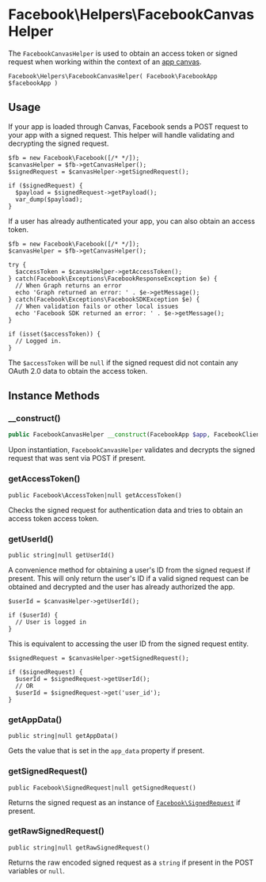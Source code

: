 # Facebook\Helpers\FacebookCanvasHelper

The `FacebookCanvasHelper` is used to obtain an access token or signed request when working within the context of an [app canvas](https://developers.facebook.com/docs/games/canvas).

~~~
Facebook\Helpers\FacebookCanvasHelper( Facebook\FacebookApp $facebookApp )
~~~

## Usage

If your app is loaded through Canvas, Facebook sends a POST request to your app with a signed request.  This helper will handle validating and decrypting the signed request.

~~~
$fb = new Facebook\Facebook([/* */]);
$canvasHelper = $fb->getCanvasHelper();
$signedRequest = $canvasHelper->getSignedRequest();

if ($signedRequest) {
  $payload = $signedRequest->getPayload();
  var_dump($payload);
}
~~~

If a user has already authenticated your app, you can also obtain an access token.

~~~
$fb = new Facebook\Facebook([/* */]);
$canvasHelper = $fb->getCanvasHelper();

try {
  $accessToken = $canvasHelper->getAccessToken();
} catch(Facebook\Exceptions\FacebookResponseException $e) {
  // When Graph returns an error
  echo 'Graph returned an error: ' . $e->getMessage();
} catch(Facebook\Exceptions\FacebookSDKException $e) {
  // When validation fails or other local issues
  echo 'Facebook SDK returned an error: ' . $e->getMessage();
}

if (isset($accessToken)) {
  // Logged in.
}
~~~

The `$accessToken` will be `null` if the signed request did not contain any OAuth 2.0 data to obtain the access token.

## Instance Methods

### __construct()
```php
public FacebookCanvasHelper __construct(FacebookApp $app, FacebookClient $client, $graphVersion = null)
```
Upon instantiation, `FacebookCanvasHelper` validates and decrypts the signed request that was sent via POST if present.

### getAccessToken()
~~~
public Facebook\AccessToken|null getAccessToken()
~~~
Checks the signed request for authentication data and tries to obtain an access token access token.

### getUserId()
~~~
public string|null getUserId()
~~~
A convenience method for obtaining a user's ID from the signed request if present. This will only return the user's ID if a valid signed request can be obtained and decrypted and the user has already authorized the app.

~~~
$userId = $canvasHelper->getUserId();

if ($userId) {
  // User is logged in
}
~~~

This is equivalent to accessing the user ID from the signed request entity.

~~~
$signedRequest = $canvasHelper->getSignedRequest();

if ($signedRequest) {
  $userId = $signedRequest->getUserId();
  // OR
  $userId = $signedRequest->get('user_id');
}
~~~

### getAppData()
~~~
public string|null getAppData()
~~~
Gets the value that is set in the `app_data` property if present.

### getSignedRequest()
~~~
public Facebook\SignedRequest|null getSignedRequest()
~~~
Returns the signed request as an instance of [`Facebook\SignedRequest`](/docs/reference/SignedRequest.md) if present.

### getRawSignedRequest()
~~~
public string|null getRawSignedRequest()
~~~
Returns the raw encoded signed request as a `string` if present in the POST variables or `null`.
